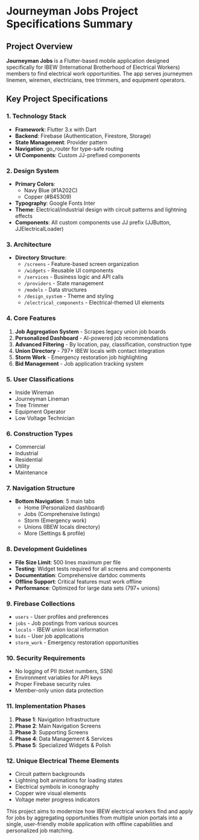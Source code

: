 # Journeyman Jobs Project Specifications Summary

## Project Overview

**Journeyman Jobs** is a Flutter-based mobile application designed specifically for IBEW (International Brotherhood of Electrical Workers) members to find electrical work opportunities. The app serves journeymen linemen, wiremen, electricians, tree trimmers, and equipment operators.

## Key Project Specifications

### 1. **Technology Stack**

- **Framework**: Flutter 3.x with Dart
- **Backend**: Firebase (Authentication, Firestore, Storage)
- **State Management**: Provider pattern
- **Navigation**: go_router for type-safe routing
- **UI Components**: Custom JJ-prefixed components

### 2. **Design System**

- **Primary Colors**:
  - Navy Blue (#1A202C)
  - Copper (#B45309)
- **Typography**: Google Fonts Inter
- **Theme**: Electrical/industrial design with circuit patterns and lightning effects
- **Components**: All custom components use JJ prefix (JJButton, JJElectricalLoader)

### 3. **Architecture**

- **Directory Structure**:
  - `/screens` - Feature-based screen organization
  - `/widgets` - Reusable UI components
  - `/services` - Business logic and API calls
  - `/providers` - State management
  - `/models` - Data structures
  - `/design_system` - Theme and styling
  - `/electrical_components` - Electrical-themed UI elements

### 4. **Core Features**

1. **Job Aggregation System** - Scrapes legacy union job boards
2. **Personalized Dashboard** - AI-powered job recommendations
3. **Advanced Filtering** - By location, pay, classification, construction type
4. **Union Directory** - 797+ IBEW locals with contact integration
5. **Storm Work** - Emergency restoration job highlighting
6. **Bid Management** - Job application tracking system

### 5. **User Classifications**

- Inside Wireman
- Journeyman Lineman
- Tree Trimmer
- Equipment Operator
- Low Voltage Technician

### 6. **Construction Types**

- Commercial
- Industrial
- Residential
- Utility
- Maintenance

### 7. **Navigation Structure**

- **Bottom Navigation**: 5 main tabs
  - Home (Personalized dashboard)
  - Jobs (Comprehensive listings)
  - Storm (Emergency work)
  - Unions (IBEW locals directory)
  - More (Settings & profile)

### 8. **Development Guidelines**

- **File Size Limit**: 500 lines maximum per file
- **Testing**: Widget tests required for all screens and components
- **Documentation**: Comprehensive dartdoc comments
- **Offline Support**: Critical features must work offline
- **Performance**: Optimized for large data sets (797+ unions)

### 9. **Firebase Collections**

- `users` - User profiles and preferences
- `jobs` - Job postings from various sources
- `locals` - IBEW union local information
- `bids` - User job applications
- `storm_work` - Emergency restoration opportunities

### 10. **Security Requirements**

- No logging of PII (ticket numbers, SSN)
- Environment variables for API keys
- Proper Firebase security rules
- Member-only union data protection

### 11. **Implementation Phases**

1. **Phase 1**: Navigation Infrastructure
2. **Phase 2**: Main Navigation Screens
3. **Phase 3**: Supporting Screens
4. **Phase 4**: Data Management & Services
5. **Phase 5**: Specialized Widgets & Polish

### 12. **Unique Electrical Theme Elements**

- Circuit pattern backgrounds
- Lightning bolt animations for loading states
- Electrical symbols in iconography
- Copper wire visual elements
- Voltage meter progress indicators

This project aims to modernize how IBEW electrical workers find and apply for jobs by aggregating opportunities from multiple union portals into a single, user-friendly mobile application with offline capabilities and personalized job matching.
